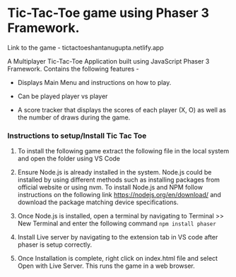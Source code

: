 <h1> Tic-Tac-Toe game using Phaser 3 Framework. </h1>

Link to the game - tictactoeshantanugupta.netlify.app

A Multiplayer Tic-Tac-Toe Application built using JavaScript Phaser 3 Framework. Contains the following features -

- Displays Main Menu and instructions on how to play.

- Can be played player vs player

- A score tracker that displays the scores of each player (X, O) as well as the number of draws during the game.
             
 
 <h3> Instructions to setup/Install Tic Tac Toe</h3> 
 
 
 1. To install the following game extract the following file in the local system and open the folder using VS Code
 
 2. Ensure Node.js is already installed in the system. Node.js could be installed by using different methods such as installing packages from official website or using nvm.
    To install Node.js and NPM follow instructions on the following link https://nodejs.org/en/download/ and download the package matching device specifications.

 3. Once Node.js is installed, open a terminal by navigating to Terminal >> New Terminal and enter the following command ``npm install phaser``

 4. Install Live server by navigating to the extension tab in VS code after phaser is setup correctly. 

 5. Once Installation is complete, right click on index.html file and select Open with Live Server. This runs the game in a web browser.
